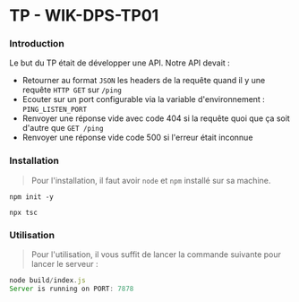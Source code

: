 # TP - WIK-DPS-TP01

### Introduction

Le but du TP était de développer une API.
Notre API devait :
* Retourner au format `JSON` les headers de la requête quand il y une requête `HTTP GET` sur `/ping`
* Ecouter sur un port configurable via la variable d'environnement : `PING_LISTEN_PORT`
* Renvoyer une réponse vide avec code 404 si la requête quoi que ça soit d'autre que `GET /ping`
* Renvoyer une réponse vide code 500 si l'erreur était inconnue

### Installation

> Pour l'installation, il faut avoir `node` et `npm` installé sur sa machine.

```
npm init -y 

npx tsc
```

### Utilisation

> Pour l'utilisation, il vous suffit de lancer la commande suivante pour lancer le serveur :

```js
node build/index.js
Server is running on PORT: 7878
```